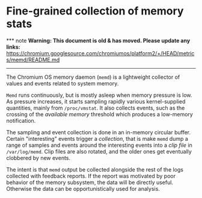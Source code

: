 # Fine-grained collection of memory stats

*** note
**Warning: This document is old & has moved.  Please update any links:**<br>
https://chromium.googlesource.com/chromiumos/platform2/+/HEAD/metrics/memd/README.md
***

The Chromium OS memory daemon (`memd`) is a lightweight collector of values and
events related to system memory.

`Memd` runs continuously, but is mostly asleep when memory pressure is low.  As
pressure increases, it starts sampling rapidly various kernel-supplied
quantities, mainly from `/proc/vmstat`.  It also collects events, such as the
crossing of the _available memory_ threshold which produces a low-memory
notification.

The sampling and event collection is done in an in-memory circular buffer.
Certain "interesting" events trigger a _collection_, that is make `memd` dump a
range of samples and events around the interesting events into a _clip file_ in
`/var/log/memd`.  Clip files are also rotated, and the older ones get
eventually clobbered by new events.

The intent is that `memd` output be collected alongside the rest of the
logs collected with feedback reports.  If the report was motivated by poor
behavior of the memory subsystem, the data will be directly useful.  Otherwise
the data can be opportunistically used for analysis.
